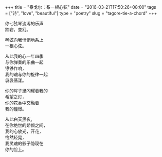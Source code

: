 +++
title = "泰戈尔：系一根心弦"
date = "2016-03-21T17:50:26+08:00"
tags = ["诗", "love", "beautiful"]
type = "poetry"
slug = "tagore-tie-a-chord"
+++

你七弦琴流泻的乐声  
跌宕，变幻。

琴弦向我悄悄地系上  
一根心弦。

从此我的心一年四季  
与你弹奏的乐曲一起  
铮铮作响，  
我的魂与你的旋律一起  
袅袅荡漾。

你的眸子里闪耀着我的  
希望之灯，  
你的花香中交融着  
我的憧憬。

从此白天黑夜，  
在你绝世的娇颜之间，  
我的心放光，开花，  
怡然轻晃，  
我灵魂的影子隐现在  
你的脸上。
